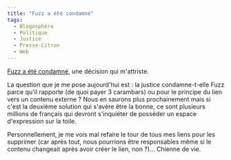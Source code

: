 ```yaml
---
title: "Fuzz a été condamné"
tags:
  - Blogosphère
  - Politique
  - Justice
  - Presse-Citron
  - Web
---
```


[Fuzz a été condamné](http://www.presse-citron.net/?2008/03/27/3217-affaire-olivier-martinez-vs-fuzz-fuzz-condamne), une décision qui m'attriste.

La question que je me pose aujourd'hui est&nbsp;: la justice condamne-t-elle Fuzz parce qu'il rapporte (de quoi payer 3 carambars) ou pour le principe du lien vers un contenu externe&nbsp;? Nous en saurons plus prochainement mais si c'est la deuxième solution qui s'avère être la bonne, ce sont plusieurs millions de français qui devront s'inquiéter de posséder un espace d'expression sur la toile.

Personnellement, je me vois mal refaire le tour de tous mes liens pour les supprimer (car après tout, nous pourrions être responsables même si le contenu changeait après avoir créer le lien, non&nbsp;?)… Chienne de vie.
